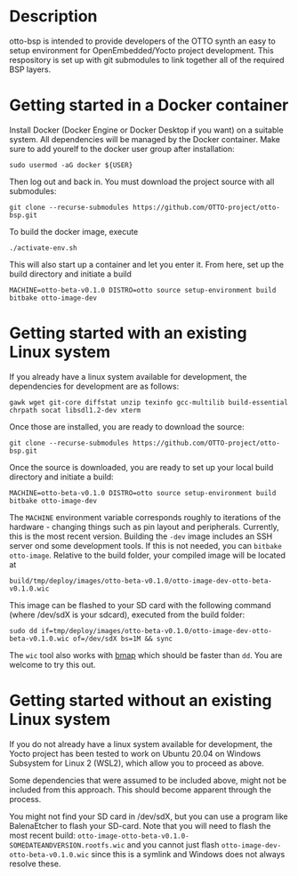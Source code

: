 # Description
otto-bsp is intended to provide developers of the OTTO synth an easy to setup environment for OpenEmbedded/Yocto project development. This respository is set up with git submodules to link together all of the required BSP layers.

# Getting started in a Docker container
Install Docker (Docker Engine or Docker Desktop if you want) on a suitable system. All dependencies will be managed by the Docker container.
Make sure to add yourelf to the docker user group after installation:
```
sudo usermod -aG docker ${USER}
```
Then log out and back in. You must download the project source with all submodules:
```
git clone --recurse-submodules https://github.com/OTTO-project/otto-bsp.git
```
To build the docker image, execute
```
./activate-env.sh
```
This will also start up a container and let you enter it. From here, set up the build directory and initiate a build
```
MACHINE=otto-beta-v0.1.0 DISTRO=otto source setup-environment build
bitbake otto-image-dev
```

# Getting started with an existing Linux system
If you already have a linux system available for development, the dependencies for development are as follows:
```
gawk wget git-core diffstat unzip texinfo gcc-multilib build-essential chrpath socat libsdl1.2-dev xterm
```

Once those are installed, you are ready to download the source:
```
git clone --recurse-submodules https://github.com/OTTO-project/otto-bsp.git
```

Once the source is downloaded, you are ready to set up your local build directory and initiate a build:
```
MACHINE=otto-beta-v0.1.0 DISTRO=otto source setup-environment build
bitbake otto-image-dev
```
The `MACHINE` environment variable corresponds roughly to iterations of the hardware - changing things such as pin layout and peripherals. Currently, this is the most recent version.  Building the `-dev` image includes an SSH server ond some development tools. If this is not needed, you can `bitbake otto-image`.
Relative to the build folder, your compiled image will be located at
```
build/tmp/deploy/images/otto-beta-v0.1.0/otto-image-dev-otto-beta-v0.1.0.wic
```
This image can be flashed to your SD card with the following command (where /dev/sdX is your sdcard), executed from the build folder:
```
sudo dd if=tmp/deploy/images/otto-beta-v0.1.0/otto-image-dev-otto-beta-v0.1.0.wic of=/dev/sdX bs=1M && sync
```
The `wic` tool also works with [bmap](https://github.com/intel/bmap-tools) which should be faster than `dd`. You are welcome to try this out.

# Getting started without an existing Linux system
If you do not already have a linux system available for development, the Yocto project has been tested to work on Ubuntu 20.04 on Windows Subsystem for Linux 2 (WSL2), which allow you to proceed as above.

Some dependencies that were assumed to be included above, might not be included from this approach. This should become apparent through the process. 

You might not find your SD card in /dev/sdX, but you can use a program like BalenaEtcher to flash your SD-card. Note that you will need to flash the most recent build:  `otto-image-otto-beta-v0.1.0-SOMEDATEANDVERSION.rootfs.wic` and you cannot just flash `otto-image-dev-otto-beta-v0.1.0.wic` since this is a symlink and Windows does not always resolve these.
